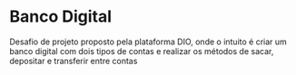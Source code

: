 <h1>Banco Digital</h1>
Desafio de projeto proposto pela plataforma DIO, onde o intuito é criar um banco digital com dois tipos de contas e realizar os métodos de sacar, depositar e transferir entre contas

